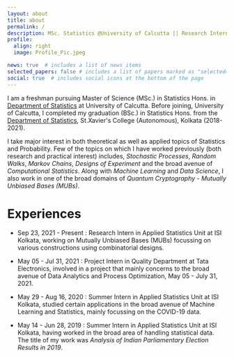 ```yaml
---
layout: about
title: about
permalink: /
description: MSc. Statistics @University of Calcutta || Research Intern @ISI KOLKATA
profile:
  align: right
  image: Profile_Pic.jpeg

news: true  # includes a list of news items
selected_papers: false # includes a list of papers marked as "selected={true}"
social: true  # includes social icons at the bottom of the page
---
```


I am a freshman pursuing Master of Science (MSc.) in Statistics Hons. in [Department of Statistics](https://www.caluniv.ac.in/academic/Statistics.html) at University of Calcutta. Before joining, University of Calcutta, I completed my graduation (BSc.) in Statistics Hons. from the [Department of Statistics](https://www.sxccal.edu/b-sc-statistics-department/), St.Xavier's College (Autonomous), Kolkata (2018-2021).

I take major interest in both theoretical as well as applied topics of Statistics and Probability. Few of the topics on which I have worked previously (both research and practical interest) includes, *Stochastic Processes*, *Random Walks*, *Markov Chains*, *Designs of Experiment* and the broad avenue of *Computational Statistics*. Along with *Machine Learning* and *Data Science*, I also work in one of the broad domains of *Quantum Cryptography* - *Mutually Unbiased Bases (MUBs)*.

# Experiences

* Sep 23, 2021 - Present : Research Intern in Applied Statistics Unit at ISI Kolkata, working on Mutually Unbiased Bases (MUBs) focussing on various constructions using combinatorial designs.

* May 05 - Jul 31, 2021 : Project Intern in Quality Department at Tata Electronics, involved in a project that mainly concerns to the broad avenue of Data Analytics and Process Optimization, May 05 - July 31, 2021.

* May 29 - Aug 16, 2020 : Summer Intern in Applied Statistics Unit at ISI Kolkata, studied certain applications in the broad avenue of Machine Learning and Statistics, mainly focussing on the COVID-19 data.

* May 14 - Jun 28, 2019 : Summer Intern in Applied Statistics Unit at ISI Kolkata, having worked in the broad area of handling statistical data. The title of my work was *Analysis of Indian Parliamentary Election Results in 2019*.

